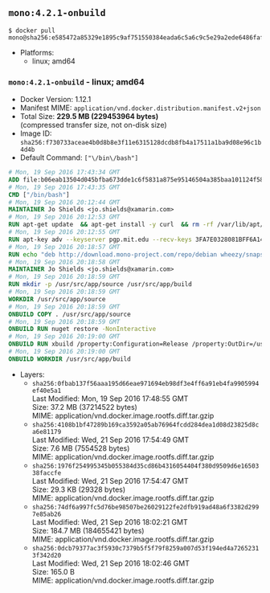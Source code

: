 ## `mono:4.2.1-onbuild`

```console
$ docker pull mono@sha256:e585472a85329e1895c9af751550384eada6c5a6c9c5e29a2ede6486faf18c5b
```

-	Platforms:
	-	linux; amd64

### `mono:4.2.1-onbuild` - linux; amd64

-	Docker Version: 1.12.1
-	Manifest MIME: `application/vnd.docker.distribution.manifest.v2+json`
-	Total Size: **229.5 MB (229453964 bytes)**  
	(compressed transfer size, not on-disk size)
-	Image ID: `sha256:f730733aceae4b0d8b8e3f11e6315128dcdb8fb4a17511a1ba9d08e96c1b4d4b`
-	Default Command: `["\/bin\/bash"]`

```dockerfile
# Mon, 19 Sep 2016 17:43:34 GMT
ADD file:b06eab13504d045bfba673dde1c6f5831a875e95146504a385baa101124f58f5 in / 
# Mon, 19 Sep 2016 17:43:35 GMT
CMD ["/bin/bash"]
# Mon, 19 Sep 2016 20:12:44 GMT
MAINTAINER Jo Shields <jo.shields@xamarin.com>
# Mon, 19 Sep 2016 20:12:53 GMT
RUN apt-get update 	&& apt-get install -y curl 	&& rm -rf /var/lib/apt/lists/*
# Mon, 19 Sep 2016 20:12:55 GMT
RUN apt-key adv --keyserver pgp.mit.edu --recv-keys 3FA7E0328081BFF6A14DA29AA6A19B38D3D831EF
# Mon, 19 Sep 2016 20:18:57 GMT
RUN echo "deb http://download.mono-project.com/repo/debian wheezy/snapshots/4.2.1.102 main" > /etc/apt/sources.list.d/mono-xamarin.list 	&& apt-get update 	&& apt-get install -y mono-devel ca-certificates-mono fsharp mono-vbnc nuget 	&& rm -rf /var/lib/apt/lists/*
# Mon, 19 Sep 2016 20:18:58 GMT
MAINTAINER Jo Shields <jo.shields@xamarin.com>
# Mon, 19 Sep 2016 20:18:59 GMT
RUN mkdir -p /usr/src/app/source /usr/src/app/build
# Mon, 19 Sep 2016 20:18:59 GMT
WORKDIR /usr/src/app/source
# Mon, 19 Sep 2016 20:18:59 GMT
ONBUILD COPY . /usr/src/app/source
# Mon, 19 Sep 2016 20:18:59 GMT
ONBUILD RUN nuget restore -NonInteractive
# Mon, 19 Sep 2016 20:19:00 GMT
ONBUILD RUN xbuild /property:Configuration=Release /property:OutDir=/usr/src/app/build/
# Mon, 19 Sep 2016 20:19:00 GMT
ONBUILD WORKDIR /usr/src/app/build
```

-	Layers:
	-	`sha256:0fbab137f56aaa195d66eae971694eb98df3e4ff6a91eb4fa9905994ef40e5a1`  
		Last Modified: Mon, 19 Sep 2016 17:48:55 GMT  
		Size: 37.2 MB (37214522 bytes)  
		MIME: application/vnd.docker.image.rootfs.diff.tar.gzip
	-	`sha256:4108b1bf47289b169ca3592a05ab76964fcdd284dea1d08d23825d8ca6e81179`  
		Last Modified: Wed, 21 Sep 2016 17:54:49 GMT  
		Size: 7.6 MB (7554528 bytes)  
		MIME: application/vnd.docker.image.rootfs.diff.tar.gzip
	-	`sha256:1976f254995345b055384d35cd86b4316054404f380d9509d6e1650338faccfe`  
		Last Modified: Wed, 21 Sep 2016 17:54:47 GMT  
		Size: 29.3 KB (29328 bytes)  
		MIME: application/vnd.docker.image.rootfs.diff.tar.gzip
	-	`sha256:74df6a997fc5d76be98507be26029122fe2dfb919ad48a6f3382d2997e85ab26`  
		Last Modified: Wed, 21 Sep 2016 18:02:21 GMT  
		Size: 184.7 MB (184655421 bytes)  
		MIME: application/vnd.docker.image.rootfs.diff.tar.gzip
	-	`sha256:0dcb79377ac3f5930c7379b5f5f79f8259a007d53f194ed4a72652313f342d20`  
		Last Modified: Wed, 21 Sep 2016 18:02:46 GMT  
		Size: 165.0 B  
		MIME: application/vnd.docker.image.rootfs.diff.tar.gzip
